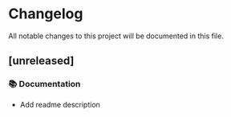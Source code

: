 # Changelog

All notable changes to this project will be documented in this file.

## [unreleased]

### 📚 Documentation

- Add readme description

<!-- generated by git-cliff -->
